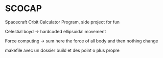 # SCOCAP

Spacecraft Orbit Calculator Program, side project for fun

Celestial boyd -> hardcoded ellipsoidal movement

Force computing -> sum here the force of all body and then nothing change

makefile avec un dossier build et des point o plus propre
